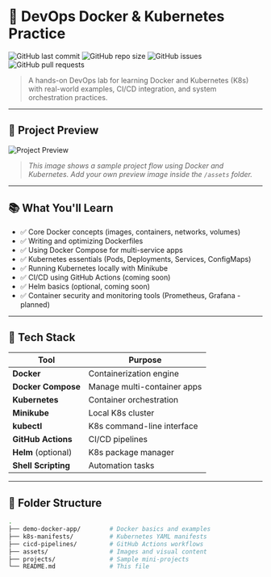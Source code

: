# 🚀 DevOps Docker & Kubernetes Practice

![GitHub last commit](https://img.shields.io/github/last-commit/birbalkr/devops-docker-k8s-practice?style=flat-square)
![GitHub repo size](https://img.shields.io/github/repo-size/birbalkr/devops-docker-k8s-practice?color=blue)
![GitHub issues](https://img.shields.io/github/issues/birbalkr/devops-docker-k8s-practice?style=flat-square)
![GitHub pull requests](https://img.shields.io/github/issues-pr/birbalkr/devops-docker-k8s-practice?style=flat-square)

> A hands-on DevOps lab for learning Docker and Kubernetes (K8s) with real-world examples, CI/CD integration, and system orchestration practices.

---

## 📸 Project Preview

![Project Preview](https://raw.githubusercontent.com/birbalkr/devops-docker-k8s-practice/main/assets/devops-preview.png)

> _This image shows a sample project flow using Docker and Kubernetes. Add your own preview image inside the `/assets` folder._

---

## 📚 What You'll Learn

- ✅ Core Docker concepts (images, containers, networks, volumes)
- ✅ Writing and optimizing Dockerfiles
- ✅ Using Docker Compose for multi-service apps
- ✅ Kubernetes essentials (Pods, Deployments, Services, ConfigMaps)
- ✅ Running Kubernetes locally with Minikube
- ✅ CI/CD using GitHub Actions (coming soon)
- ✅ Helm basics (optional, coming soon)
- ✅ Container security and monitoring tools (Prometheus, Grafana - planned)

---

## 🧰 Tech Stack

| Tool            | Purpose                        |
|------------------|--------------------------------|
| **Docker**       | Containerization engine        |
| **Docker Compose** | Manage multi-container apps |
| **Kubernetes**   | Container orchestration        |
| **Minikube**     | Local K8s cluster              |
| **kubectl**      | K8s command-line interface     |
| **GitHub Actions** | CI/CD pipelines             |
| **Helm** (optional) | K8s package manager        |
| **Shell Scripting** | Automation tasks           |

---

## 📁 Folder Structure

```bash
.
├── demo-docker-app/        # Docker basics and examples
├── k8s-manifests/          # Kubernetes YAML manifests
├── cicd-pipelines/         # GitHub Actions workflows
├── assets/                 # Images and visual content
├── projects/               # Sample mini-projects
└── README.md               # This file
